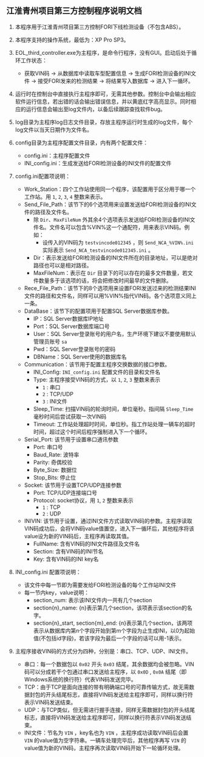 ## 江淮青州项目第三方控制程序说明文档

1. 本程序用于江淮青州项目第三方控制FORI下线检测设备（不包含ABS）。

2. 本程序支持的操作系统，最低为：XP Pro SP3。

3. EOL_third_controller.exe为主程序，是命令行程序，没有GUI。启动后处于循环工作状态：
	- 获取VIN码 -> 从数据库中读取车型配置信息 -> 生成FORI检测设备的INI文件 -> 接受FORI发来的检测结果 -> 将结果写入数据库 -> 进入下一循环。

4. 运行时在控制台中直接执行主程序即可，无需其他参数。控制台中会输出相应软件运行信息，若出错的话会输出错误信息，并以黄底红字高亮显示。同时相应的运行信息会输出至log文件内，以备后续跟踪查找软件bug。

5. log目录为主程序log日志文件目录，存放主程序运行时生成的log文件，每个log文件以当天日期作为文件名。

6. config目录为主程序配置文件目录，内有两个配置文件：
	- config.ini：主程序配置文件
	- INI_config.ini：生成发送给FORI检测设备的INI文件的配置文件

7. config.ini配置项说明：
	- Work_Station：四个工作站使用同一个程序，该配置用于区分用于哪一个工作站。用 `1`, `2`, `3`, `4` 整数来表示。
	- Send_File_Path：该节下的6个选项用来设置发送给FORI检测设备的INI文件的路径及文件名。
		- 除 `Dir`、`MaxFileNum` 外其余4个选项表示发送给FORI检测设备的INI文件名。文件名可以包含%VIN%这一个通配符，用来表示VIN码。例如：
			- 设传入的VIN码为 `testvincode012345` ，则 `Send_NCA_%VIN%.ini` 实际表示 `Send_NCA_testvincode012345.ini` 。
		- Dir：表示发送给FORI检测设备的INI文件所在的目录地址，可以是绝对路径也可以是相对路径。
		- MaxFileNum：表示在 `Dir` 目录下的可以存在的最多文件数量，若文件数量多于该选项的话，将会把修改时间最早的文件删除。
	- Rece_File_Path：该节下的8个选项用来设置FORI发送过来的检测结果INI文件的路径和文件名，同样可以用%VIN%指代VIN码。各个选项意义同上一条。
	- DataBase：该节下的配置项用于配置SQL Server数据库参数。
		- IP：SQL Server数据库IP地址
		- Port：SQL Server数据库端口号
		- User：SQL Server登录账号的用户名，生产环境下建议不要使用默认管理员账号 `sa`
		- Pwd：SQL Server登录账号的密码
		- DBName：SQL Server使用的数据库名
	- Communication：该节用于配置主程序交换数据的接口参数。
		- INI_Config: `INI_config.ini` 配置文件的目录和文件名
		- Type: 主程序接受VIN码的方式，以 `1`, `2`, `3` 整数来表示
			- `1` : 串口
			- `2` : TCP/UDP
			- `3` : INI文件
		- Sleep_Time: 扫描VIN码的轮询时间，单位毫秒。指间隔 `Sleep_Time` 毫秒时间后尝试获取一次VIN码
		- Timeout: 工作站处理超时时间，单位秒。指工作站处理一辆车的超时时间，超过这个时间后程序强制进入下一个循环。
	- Serial_Port: 该节用于设置串口通讯参数
		- Port: 串口号
		- Baud_Rate: 波特率
		- Parity: 奇偶校验
		- Byte_Size: 数据位
		- Stop_Bits: 停止位
	- Socket: 该节用于设置TCP/UDP连接参数
		- Port: TCP/UDP连接端口号
		- Protocol: socket协议，用 `1`, `2` 整数来表示
			- `1` : TCP
			- `2` : UDP
	- INIVIN: 该节用于设置，通过INI文件方式读取VIN码的参数。主程序读取VIN码成功后，会将VIN码value值置空，进入下一循环后，其他程序将该value设为新的VIN码后，主程序再读取其值。
		- FullName: 含有VIN码的INI文件路径及文件名
		- Section: 含有VIN码的INI节名
		- Key: 含有VIN码的INI key名
8. INI_config.ini 配置项说明：
	- 该文件中每一节即为需要发给FORI检测设备的每个工作站INI文件
	- 每一节内key，value说明：
		- section_num: 表示该INI文件内一共有几个section
		- section{n}_name: {n}表示第几个section，该项表示该section的名字。
		- section{n}_start, section{m}_end: {n}表示第几个section，该两项表示从数据库内第n个字段开始到第m个字段为止生成INI，以0为起始值(不包括id字段)，若该字段为最后一个字段的话可以用-1表示。

9. 主程序接收VIN码的方式分为四种，分别是：串口、TCP、UDP、INI文件。
	- 串口：每一个数据包以 `0x02` 开头 `0x03` 结尾，其余数据均会被忽略。VIN码可以分成若干个包通过串口发送给主程序，以 `0x0D` , `0x0A` 结尾（即Windows系统的换行符）代表VIN码发送完毕。
	- TCP：由于TCP是面向连接的带有明确端口号的可靠传输方式，故无需数据封包的开头结尾标志，直接将VIN码发送给主程序即可，同样以换行符表示VIN码发送结束。
	- UDP：与TCP类似，但无需进行握手连接，同样无需数据封包的开头结尾标志，直接将VIN码发送给主程序即可，同样以换行符表示VIN码发送结束。
	- INI文件：节名为 `VIN` ，key名也为 `VIN` ，主程序成功读取VIN码后会置 `VIN` 的value值为空字符串。一辆车处理完毕后，其他程序再写 `VIN` 的value值为新的VIN码，主程序再次读取VIN码开始下一轮循环处理。
